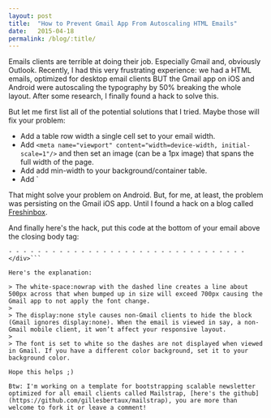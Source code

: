 ```yaml
---
layout: post
title:  "How to Prevent Gmail App From Autoscaling HTML Emails"
date:   2015-04-18
permalink: /blog/:title/
---
```


Emails clients are terrible at doing their job. Especially Gmail and, obviously Outlook. Recently, I had this very frustrating experience: we had a HTML emails, optimized for desktop email clients BUT the Gmail app on iOS and Android were autoscaling the typography by 50% breaking the whole layout. After some research, I finally found a hack to solve this. 

But let me first list all of the potential solutions that I tried. Maybe those will fix your problem:

* Add a table row width a single cell set to your email width.
* Add  `<meta name="viewport" content="width=device-width, initial-scale=1"/>` and then set an image (can be a 1px image) that spans the full width of the page.
* Add add min-width to your background/container table.
* Add `<body style="-webkit-text-size-adjust:none;">

That might solve your problem on Android. But, for me, at least, the problem was persisting on the Gmail iOS app. Until I found a hack on a blog called [Freshinbox](http://freshinbox.com/blog/gmail-on-ios-increases-font-size-on-some-emails/).

And finally here's the hack, put this code at the bottom of your email above the closing body tag:

```<div style="display:none; white-space:nowrap; font:15px courier; color:#ffffff;">
- - - - - - - - - - - - - - - - - - - - - - - - - - - - - - - - - 
</div>```

Here's the explanation:

> The white-space:nowrap with the dashed line creates a line about 500px across that when bumped up in size will exceed 700px causing the Gmail app to not apply the font change.
>
> The display:none style causes non-Gmail clients to hide the block (Gmail ignores display:none). When the email is viewed in say, a non-Gmail mobile client, it won’t affect your responsive layout.
>
> The font is set to white so the dashes are not displayed when viewed in Gmail. If you have a different color background, set it to your background color.

Hope this helps ;) 

Btw: I'm working on a template for bootstrapping scalable newsletter optimized for all email clients called Mailstrap, [here's the github](https://github.com/gillesbertaux/mailstrap), you are more than welcome to fork it or leave a comment! 